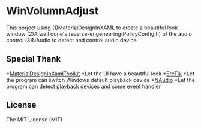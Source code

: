 # WinVolumnAdjust
This porject using 
(1)MaterialDesignInXAML to create a beautiful look window
(2)A well done's reverse-engeneering(PolicyConfig.h) of the audio control
(3)NAudio to detect and control audio device

## Special Thank
*[MaterialDesignInXamlToolkit](https://github.com/MaterialDesignInXAML/MaterialDesignInXamlToolkit)
	*Let the UI have a beautiful look
*[EreTIk](http://eretik.omegahg.com/)
	*Let the program can switch Windows default playback device
*[NAudio](https://github.com/naudio/NAudio)
	*Let the program can detect playback devices and some event handler

## License
The MIT License (MIT) 